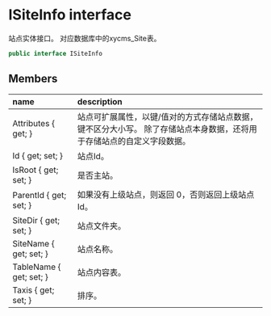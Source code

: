 # ISiteInfo interface

站点实体接口。 对应数据库中的xycms_Site表。

``` c#
public interface ISiteInfo
```

## Members

| name | description |
| :----- | :----- |
|Attributes { get; }	|站点可扩展属性，以键/值对的方式存储站点数据，键不区分大小写。 除了存储站点本身数据，还将用于存储站点的自定义字段数据。|
|Id { get; set; }	|站点Id。|
|IsRoot { get; set; }	|是否主站。|
|ParentId { get; set; }	|如果没有上级站点，则返回 0，否则返回上级站点Id。|
|SiteDir { get; set; }	|站点文件夹。|
|SiteName { get; set; }	|站点名称。|
|TableName { get; set; }	|站点内容表。|
|Taxis { get; set; }	|排序。|

